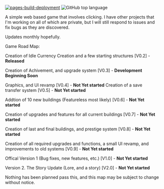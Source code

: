 [![pages-build-deployment](https://github.com/Existence-dev/simple-webgame/actions/workflows/pages/pages-build-deployment/badge.svg)](https://github.com/Existence-dev/simple-webgame/actions/workflows/pages/pages-build-deployment)
![GitHub top language](https://img.shields.io/github/languages/top/Emonora/bloodorange-clicker)


A simple web based game that involves clicking. I have other projects that I'm working on all of which are private, but I will still respond to issues and fix bugs as they are discovered.

Updates monthly hopefully.

Game Road Map:

Creation of Idle Currency Creation and a few starting structures [V0.2] - **Released**

Creation of Achivement, and upgrade system [V0.3] - **Development Beginning Soon**

Graphics, and UI revamp [V0.4] - **Not Yet started**
Creation of a save transfer system [V0.5] - **Not Yet started**

Addtion of 10 new buildings (Featureless most likely) [V0.6] - **Not Yet started**

Creation of upgrades and features for all current buildings [V0.7] - **Not Yet started**

Creation of last and final buildings, and prestige system [V0.8] - **Not Yet started** 

Creation of all required upgrades and functions, a small UI revamp, and improvements to old systems [V0.9] - **Not Yet started**


Offical Version 1 (Bug fixes, new features, etc.) [V1.0] - **Not Yet started**

Version 2. The Story Update (Lore, and a story) [V2.0] - **Not Yet started**

Nothing has been planned pass this, and this map may be subject to change without notice.
